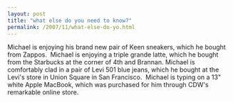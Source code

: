 ```yaml
---
layout: post
title: "what else do you need to know?"
permalink: /2007/11/what-else-do-yo.html
---
```


<p>Michael is enjoying his brand new pair of Keen sneakers, which he bought from Zappos.&nbsp; Michael is enjoying a triple grande latte, which he bought from the Starbucks at the corner of 4th and Brannan. Michael is comfortably clad in a pair of Levi 501 blue jeans, which he bought at the Levi's store in Union Square in San Francisco.&nbsp; Michael is typing on a 13&quot; white Apple MacBook, which was purchased for him through CDW's remarkable online store.</p>


